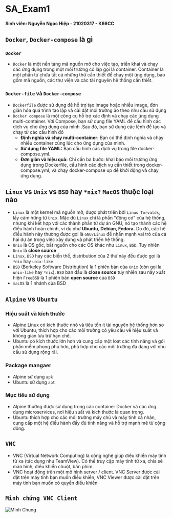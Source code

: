 # SA_Exam1

#### Sinh viên: Nguyễn Ngọc Hiệp - 21020317 - K66CC

## `Docker`, `Docker-compose` là gì

### `Docker`

- `Docker` là một nền tảng mã nguồn mở cho việc tạo, triển khai và chạy các ứng dụng trong một môi trường cô lập gọi là container. Container là một phần tử chứa tất cả những thứ cần thiết để chạy một ứng dụng, bao gồm mã nguồn, các thư viện và các tài nguyên hệ thống cần thiết.

### `Docker-file` và `Docker-compose `

- `Dockerfile` được sử dụng để hỗ trợ tạo image hoặc nhiều image, đơn giản hóa quá trình tạo lập và cài đặt môi trường ảo theo nhu cầu sử dụng
- `Docker compose` là một công cụ hỗ trợ xác định và chạy các ứng dụng multi-container. Với Compose, bạn sử dụng file YAML để cấu hình các dịch vụ cho ứng dụng của mình .Sau đó, bạn sử dụng các lệnh để tạo và chạy từ các cấu hình đó
  - **Định nghĩa và chạy multi-container**: Bạn có thể định nghĩa và chạy nhiều container cùng lúc cho ứng dụng của mình.
  - **Sử dụng file YAML:** Bạn cấu hình các dịch vụ trong file docker-compose.yml.
  - **Đơn giản và hiệu quả:** Chỉ cần ba bước: khai báo môi trường ứng dụng trong Dockerfile, cấu hình các dịch vụ cần thiết trong docker-compose.yml, và chạy docker-compose up để khởi động và chạy ứng dụng.

## `Linux` vs `Unix` vs `BSD` hay `*nix?` `MacOS` thuộc loại nào

- `Linux` là một kernel mã nguồn mở, được phát triển bởi `Linus Torvalds`, lấy cảm hứng từ `Unix`. Mặc dù `Linux` chỉ là phần "động cơ" của hệ thống, nhưng khi kết hợp với các thành phần từ dự án GNU, nó tạo thành các hệ điều hành hoàn chỉnh, ví dụ như **Ubuntu, Debian, Fedora.** Do đó, các hệ điều hành này thường được gọi là `GNU/Linux` để nhấn mạnh vai trò của cả hai dự án trong việc xây dựng và phát triển hệ thống.
- `Unix` là OS gốc, bắt nguồn cho các OS khác như `Linux`, `BSD`. Tuy nhiên `Unix` là **close source**
- `Linux`, `BSD` hay các biến thể, distribution của 2 thứ này đều được gọi là `*nix` hay `unix-like`
- `BSD` (Berkeley Software Distribution) là 1 phiên bản của `Unix` (còn gọi là `unix-like` hay `*nix`). `BSD` ban đầu là **close source** tuy nhiên sau này xuất hiện `FreeBSD` là 1 phiên bản **open source** của `BSD`
- `macOS` là 1 nhánh của BSD

## `Alpine` vs `Ubuntu`

### Hiệu suất và kích thước

- Alpine Linux có kích thước nhỏ và tiêu tốn ít tài nguyên hệ thống hơn so với Ubuntu, thích hợp cho các môi trường có yêu cầu về hiệu suất và không gian lưu trữ hạn chế.
- Ubuntu có kích thước lớn hơn và cung cấp một loạt các tính năng và gói phần mềm phong phú hơn, phù hợp cho các môi trường đa dạng với nhu cầu sử dụng rộng rãi.

### Package mangaer

- Alpine sử dụng `apk`
- Ubuntu sử dụng `apt`

### Mục tiêu sử dụng

- Alpine thường được sử dụng trong các container Docker và các ứng dụng microservices, nơi hiệu suất và kích thước là quan trọng.
- Ubuntu thích hợp cho các môi trường máy chủ và máy tính cá nhân, cung cấp một hệ điều hành đầy đủ tính năng và hỗ trợ mạnh mẽ từ cộng đồng.

## `VNC`

- VNC (Virtual Network Computing) là công nghệ giúp điều khiển máy tính từ xa (tác dụng như TeamView). Có thể truy cập máy tính từ xa, chia sẻ màn hình, điều khiển chuột, bàn phím.
- VNC hoạt động trên một mô hình server / client. VNC Server được cài đặt trên máy tính bạn muốn điều khiển, VNC Viewer được cài đặt trên máy tính bạn muốn có quyền điều khiển

## `Minh chứng VNC Client`

![Minh Chung](https://github.com/hiepuet1705/SA_Exam1/assets/100411662/d3534539-714b-4231-b48d-d7a1cc0b5e16)
